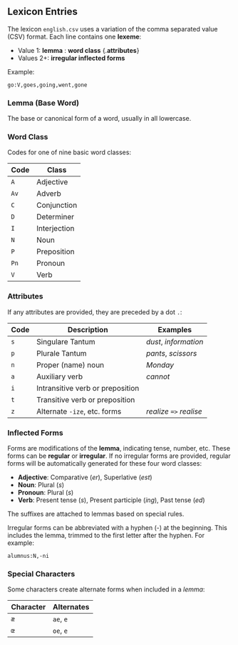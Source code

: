 ## Lexicon Entries

The lexicon `english.csv` uses a variation of the comma separated value (CSV)
format.  Each line contains one **lexeme**:

* Value 1: **lemma** : **word class** {.**attributes**}
* Values 2+: **irregular inflected forms**

Example:

```
go:V,goes,going,went,gone
```

### Lemma (Base Word)

The base or canonical form of a word, usually in all lowercase.

### Word Class

Codes for one of nine basic word classes:

| Code | Class        |
|------|--------------|
| `A`  | Adjective    |
| `Av` | Adverb       |
| `C`  | Conjunction  |
| `D`  | Determiner   |
| `I`  | Interjection |
| `N`  | Noun         |
| `P`  | Preposition  |
| `Pn` | Pronoun      |
| `V`  | Verb         |

### Attributes

If any attributes are provided, they are preceded by a dot `.`:

| Code | Description                      | Examples
|------|----------------------------------|----------------------
| `s`  | Singulare Tantum                 | _dust_, _information_
| `p`  | Plurale Tantum                   | _pants_, _scissors_
| `n`  | Proper (name) noun               | _Monday_
| `a`  | Auxiliary verb                   | _cannot_
| `i`  | Intransitive verb or preposition |
| `t`  | Transitive verb or preposition   |
| `z`  | Alternate `-ize`, etc. forms     | _realize_ `=>` _realise_

### Inflected Forms

Forms are modifications of the **lemma**, indicating tense, number, etc.
These forms can be **regular** or **irregular**.  If no irregular forms are
provided, regular forms will be automatically generated for these four word
classes:

- **Adjective**: Comparative (*er*), Superlative (*est*)
- **Noun**: Plural (*s*)
- **Pronoun**: Plural (*s*)
- **Verb**: Present tense (*s*), Present participle (*ing*),
            Past tense (*ed*)

The suffixes are attached to lemmas based on special rules.

Irregular forms can be abbreviated with a hyphen (\-) at the beginning.  This
includes the lemma, trimmed to the first letter after the hyphen.
For example:

```
alumnus:N,-ni
```

### Special Characters

Some characters create alternate forms when included in a *lemma*:

| Character | Alternates |
|-----------|------------|
| `æ`       | `ae`, `e`  |
| `œ`       | `oe`, `e`  |
